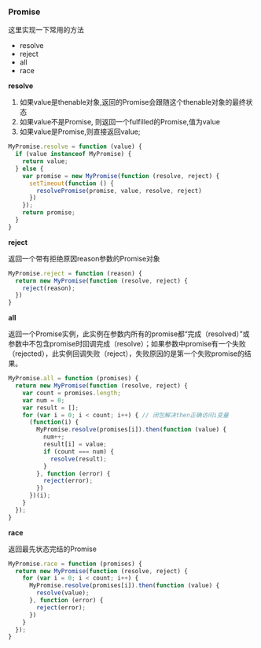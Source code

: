 ### Promise

这里实现一下常用的方法

- resolve
- reject
- all
- race

**resolve**

1. 如果value是thenable对象,返回的Promise会跟随这个thenable对象的最终状态
2. 如果value不是Promise, 则返回一个fulfilled的Promise,值为value
3. 如果value是Promise,则直接返回value;

```js
MyPromise.resolve = function (value) {
  if (value instanceof MyPromise) {
    return value;
  } else {
    var promise = new MyPromise(function (resolve, reject) {
      setTimeout(function () {
        resolvePromise(promise, value, resolve, reject)
      })
    });
    return promise;
  }
}
```

**reject**

返回一个带有拒绝原因reason参数的Promise对象

```js
MyPromise.reject = function (reason) {
  return new MyPromise(function (resolve, reject) {
    reject(reason);
  })
}
```

**all**

返回一个Promise实例，此实例在参数内所有的promise都“完成（resolved）”或参数中不包含promise时回调完成（resolve）；如果参数中promise有一个失败（rejected），此实例回调失败（reject），失败原因的是第一个失败promise的结果。

```js
MyPromise.all = function (promises) {
  return new MyPromise(function (resolve, reject) {
    var count = promises.length;
    var num = 0;
    var result = [];
    for (var i = 0; i < count; i++) { // 闭包解决then正确访问i变量
      (function(i) {
        MyPromise.resolve(promises[i]).then(function (value) {
          num++;
          result[i] = value;
          if (count === num) {
            resolve(result);
          }
        }, function (error) {
          reject(error);
        })
      })(i);
    }
  });
}
```

**race**

返回最先状态完结的Promise

```js
MyPromise.race = function (promises) {
  return new MyPromise(function (resolve, reject) {
    for (var i = 0; i < count; i++) {
      MyPromise.resolve(promises[i]).then(function (value) {
        resolve(value);
      }, function (error) {
        reject(error);
      })
    }
  });
}
```